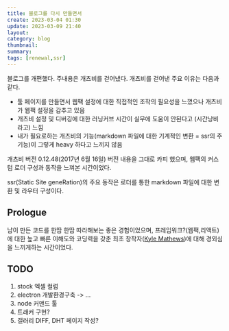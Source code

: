 ```yaml
---
title: 블로그를 다시 만들면서
create: 2023-03-04 01:30
update: 2023-03-09 21:40
layout: 
category: blog
thumbnail: 
summary: 
tags: [renewal,ssr]
---
```


블로그를 개편했다. 주내용은 개츠비를 걷어냈다. 개츠비를 걷어낸 주요 이유는 다음과 같다.

- 툴 페이지를 만들면서 웹팩 설정에 대한 직접적인 조작의 필요성을 느꼈으나 개츠비가 웹팩 설정을 감추고 있음
- 개츠비 설정 및 디버깅에 대한 러닝커브 시간이 실무에 도움이 안된다고 (시간낭비라고) 느낌
- 내가 필요로하는 개츠비의 기능(markdown 파일에 대한 기계적인 변환 = ssr의 주기능)이 그렇게 heavy 하다고 느끼지 않음

개츠비 버전 0.12.48(2017년 6월 16일) 버전 내용을 그대로 카피 했으며, 웹팩의 커스텀 로더 구성과 동작을 느껴본 시간이었다.

ssr(Static Site geneRation)의 주요 동작은 로더를 통한 markdown 파일에 대한 변환 및 라우터 구성이다.

## Prologue
남이 만든 코드를 한땀 한땀 따라해보는 좋은 경험이었으며, 프레임워크?(웹팩,리액트)에 대한 높고 빠른 이해도와 코딩력을 갖춘 최초 창작자(<a href="https://github.com/KyleAMathews" target="_blank">Kyle Mathews</a>)에 대해 경외심을 느끼게하는 시간이었다.

## TODO
1. stock 엑셀 컬럼
1. electron 개발환경구축 -> ...
1. node 커맨드 툴
1. 트래커 구현?
1. 갤러리 DIFF, DHT 페이지 작성?
